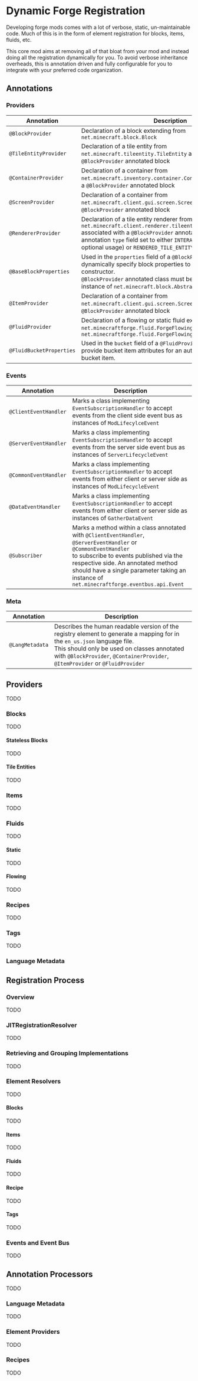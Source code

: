 # Dynamic Forge Registration

Developing forge mods comes with a lot of verbose, static, un-maintainable code.
Much of this is in the form of element registration for blocks, items, fluids, etc.

This core mod aims at removing all of that bloat from your mod and instead doing all
the registration dynamically for you. To avoid verbose inheritance overheads, this is
annotation driven and fully configurable for you to integrate with your preferred
code organization.

## Annotations

### Providers

| Annotation               | Description                                                                                                                                                                                                                                                                                            | Primary |
|--------------------------|--------------------------------------------------------------------------------------------------------------------------------------------------------------------------------------------------------------------------------------------------------------------------------------------------------|---------|
| `@BlockProvider`         | Declaration of a block extending from `net.minecraft.block.Block`                                                                                                                                                                                                                                      | `true`  |
| `@TileEntityProvider`    | Declaration of a tile entity from `net.minecraft.tileentity.TileEntity` associated with a `@BlockProvider` annotated block                                                                                                                                                                             | `true`  |
| `@ContainerProvider`     | Declaration of a container from `net.minecraft.inventory.container.Conatiner` associated with a `@BlockProvider` annotated block                                                                                                                                                                       | `true`  |
| `@ScreenProvider`        | Declaration of a container from `net.minecraft.client.gui.screen.Screen` associated with a `@BlockProvider` annotated block                                                                                                                                                                            | `true`  |
| `@RendererProvider`      | Declaration of a tile entity renderer from `net.minecraft.client.renderer.tileentity.TileEntityRenderer` associated with a `@BlockProvider` annotated block with annotation `type` field set to either `INTERACTIVE_TILE_ENTITY` (with optional usage) or `RENDERED_TILE_ENTITY` (with required usage) | `true`  |
| `@BaseBlockProperties`   | Used in the `properties` field of a `@BlockProvider` annotation to dynamically specify block properties to pass to a suitable constructor.<br>`@BlockProvider` annotated class must be able to accept an instance of `net.minecraft.block.AbstractBlock.Properties`                                    | `false` |
| `@ItemProvider`          | Declaration of a container from `net.minecraft.client.gui.screen.Screen` associated with a `@BlockProvider` annotated block                                                                                                                                                                            | `true`  |
| `@FluidProvider`         | Declaration of a flowing or static fluid extending from `net.minecraftforge.fluid.ForgeFlowingFluid.Flowing` or `net.minecraftforge.fluid.ForgeFlowingFluid.static`                                                                                                                                    | `true`  |
| `@FluidBucketProperties` | Used in the `bucket` field of a `@FluidProvider` annotation to provide bucket item attributes for an automatically generated bucket item.                                                                                                                                                              | `false` |

### Events

| Annotation            | Description                                                                                                                                                                                                                                                                                      |
|-----------------------|--------------------------------------------------------------------------------------------------------------------------------------------------------------------------------------------------------------------------------------------------------------------------------------------------|
| `@ClientEventHandler` | Marks a class implementing `EventSubscriptionHandler` to accept events from the client side event bus as instances of `ModLifecylceEvent`                                                                                                                                                        |
| `@ServerEventHandler` | Marks a class implementing `EventSubscriptionHandler` to accept events from the server side event bus as instances of `ServerLifecycleEvent`                                                                                                                                                     |
| `@CommonEventHandler` | Marks a class implementing `EventSubscriptionHandler` to accept events from either client or server side as instances of `ModLifecycleEvent`                                                                                                                                                     |
| `@DataEventHandler`   | Marks a class implementing `EventSubscriptionHandler` to accept events from either client or server side as instances of `GatherDataEvent`                                                                                                                                                       |
| `@Subscriber`         | Marks a method within a class annotated with `@ClientEventHandler`, `@ServerEventHandler` or `@CommonEventHandler`<br>to subscribe to events published via the respective side. An annotated method should have a single parameter taking an instance of `net.minecraftforge.eventbus.api.Event` |

### Meta

| Annotation      | Description                                                                                                                                                                                                                                                 |
|-----------------|-------------------------------------------------------------------------------------------------------------------------------------------------------------------------------------------------------------------------------------------------------------|
| `@LangMetadata` | Describes the human readable version of the registry element to generate a mapping for in the `en_us.json` language file.<br>This should only be used on classes annotated with `@BlockProvider`, `@ContainerProvider`, `@ItemProvider` or `@FluidProvider` |

## Providers

TODO

### Blocks

TODO

#### Stateless Blocks

TODO

#### Tile Entities

TODO

### Items

TODO

### Fluids

TODO

#### Static

TODO

#### Flowing

TODO

### Recipes

TODO

### Tags

TODO

### Language Metadata

## Registration Process

### Overview

TODO

### JITRegistrationResolver

TODO

### Retrieving and Grouping Implementations

TODO

### Element Resolvers

TODO

#### Blocks

TODO

#### Items

TODO

#### Fluids

TODO

#### Recipe

TODO

#### Tags

TODO

### Events and Event Bus

TODO

## Annotation Processors

TODO

### Language Metadata

TODO

### Element Providers

TODO

### Recipes

TODO
